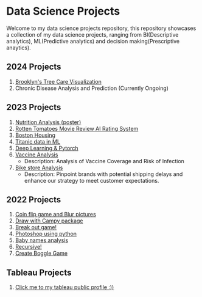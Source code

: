 # Data Science Projects
Welcome to my data science projects repository, this repository showcases a collection of my data science projects, ranging from BI(Descriptive analytics), ML(Predictive analytics) and decision making(Prescriptive anaytics).

## 2024 Projects
1. [Brooklyn's Tree Care Visualization](https://mailmissouri-my.sharepoint.com/:b:/r/personal/cc92k_umsystem_edu/Documents/Data%20Vis%20for%20tree%20data.pdf?csf=1&web=1&e=bpbCif)
2. Chronic Disease Analysis and Prediction (Currently Ongoing)

## 2023 Projects
1. [Nutrition Analysis (poster)](https://mailmissouri-my.sharepoint.com/personal/cc92k_umsystem_edu/Documents/Stancode/poster.jpeg?csf=1&web=1&e=KkakR1&cid=76684f60-e398-489b-94b0-05f2a264d3ba)
2. [Rotten Tomatoes Movie Review AI Rating System](https://github.com/Sunnychin1027/2023_learning_projects-1.git)
3. [Boston Housing](https://github.com/Sunnychin1027/2023_learning_projects-2.git)
4. [Titanic data in ML](https://github.com/Sunnychin1027/2023_learning_projects-3.git)
5. [Deep Learning & Pytorch](https://github.com/Sunnychin1027/Deep_Learning-RNN-and-Pytorch.git)
6. [Vaccine Analysis](https://github.com/Sunnychin1027/DSA_vaccine_project.git)
   - Description: Analysis of Vaccine Coverage and Risk of Infection
7. [Bike store Analysis](https://github.com/Sunnychin1027/BikeStoreRelationalDatabase_SQL.git)
   - Description: Pinpoint brands with potential shipping delays and enhance our strategy to meet customer expectations.

## 2022 Projects
1. [Coin flip game and Blur pictures](https://github.com/Sunnychin1027/2022_learning_projects-1.git)
2. [Draw with Campy package](https://github.com/Sunnychin1027/2022_learning_projects-2.git)
3. [Break out game!](https://github.com/Sunnychin1027/2022_learning_projects-3.git)
4. [Photoshop using python](https://github.com/Sunnychin1027/2022_learning_projects-4.git)
5. [Baby names analysis](https://github.com/Sunnychin1027/2022_learning_projects-5.git)
6. [Recursive!](https://github.com/Sunnychin1027/2022_learning_projects-6.git)
7. [Create Boggle Game](https://github.com/Sunnychin1027/2022_learning_projects-7.git)

## Tableau Projects
1. [Click me to my tableau public profile :))](https://public.tableau.com/app/profile/sunny.chin1027/vizzes)

